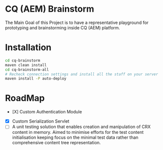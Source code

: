 CQ (AEM) Brainstorm
===================

The Main Goal of this Project is to have a representative playground for prototyping and brainstorming inside CQ (AEM) platform.

# Installation

```bash
cd cq-brainstorm
maven clean install
cd cq-brainstorm-all
# Recheck connection settings and install all the staff on your server
maven install -P auto-deploy 
```

# RoadMap
- [Х] Custom Authentication Module
- [X] Custom Serialization Servlet
- [ ] A unit testing solution that enables creation and manipulation of CRX content in memory. Aimed to minimise efforts for the test content initialisation keeping focus on the minimal test data rather than comprehensive content tree representation.
